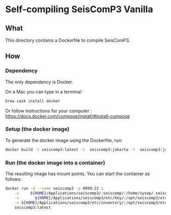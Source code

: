 # Self-compiling SeisComP3 Vanilla
## What
This directory contains a Dockerfile to compile SeisComP3. 

## How
### Dependency
The only dependency is Docker. 

On a Mac you can type in a terminal:
```bash
brew cask install docker
```

Or follow instructions for your computer :
https://docs.docker.com/compose/install/#install-compose

### Setup (the docker image)

To generate the docker image using the Dockerfile, run:

```bash
docker build -t seiscomp3:latest -t  seiscomp3:jakarta -t  seiscomp3:jakarta.debian10 .
```

### Run (the docker image into a container)
The resulting image has mount points. You can start the container as follows:

```bash
docker run -d --name seiscomp3 -p 9999:22 \
    -v     ${HOME}/Applications/seiscomp3/.seiscomp/:/home/sysop/.seiscomp3/ \
    -v       ${HOME}/Applications/seiscomp3/etc/key/:/opt/seiscomp3/etc/key/ \
    -v ${HOME}/Applications/seiscomp3/etc/inventory/:/opt/seiscomp3/etc/inventory/ \
    seiscomp3:latest
```
